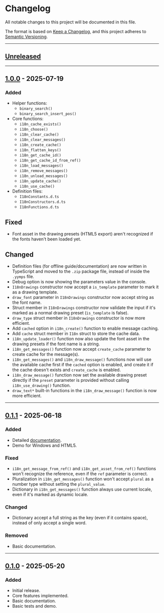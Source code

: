 # Changelog

All notable changes to this project will be documented in this file.

The format is based on [Keep a Changelog](https://keepachangelog.com/en/1.1.0/),
and this project adheres to [Semantic Versioning](https://semver.org/spec/v2.0.0.html).

---

## [Unreleased]

---

## [1.0.0] - 2025-07-19

### Added

- Helper functions:
  - `binary_search()`
  - `binary_search_insert_pos()`
- Core functions:
  - `i18n_cache_exists()`
  - `i18n_choose()`
  - `i18n_clear_cache()`
  - `i18n_clear_messages()`
  - `i18n_create_cache()`
  - `i18n_flatten_keys()`
  - `i18n_get_cache_id()`
  - `i18n_get_cache_id_from_ref()`
  - `i18n_load_messages()`
  - `i18n_remove_messages()`
  - `i18n_unload_messages()`
  - `i18n_update_cache()`
  - `i18n_use_cache()`
- Definition files:
  - `I18nConstants.d.ts`
  - `I18nConstructors.d.ts`
  - `I18nFunctions.d.ts`

## Fixed

- Font asset in the drawing presets (HTML5 export) aren't recognized if the fonts haven't been loaded yet.

## Changed

- Definition files (for offline guide/documentation) are now written in TypeScript and moved to the `.zip` package file, instead of inside the `.yymps` file.
- Debug option is now showing the parameters value in the console.
- `I18nDrawings` constructor now accept a `is_template` parameter to mark it as a drawing template.
- `draw_font` parameter in `I18nDrawings` constructor now accept string as the font name.
- Struct member in `I18nDrawings` constructor now validate the input if it's marked as a normal drawing preset (`is_template` is false).
- `draw_type` struct member in `I18nDrawings` constructor is now more efficient.
- Add `cached` option in `i18n_create()` function to enable message caching.
- Add `cache` struct member in `I18n` struct to store the cache data.
- `i18n_update_loader()` function now also update the font asset in the drawing presets if the font name is a string.
- `i18n_get_messages()` function now accept `create_cache` parameter to create cache for the message(s).
- `i18n_get_messages()` and `i18n_draw_message()` functions now will use the available cache first if the `cached` option is enabled, and create it if the cache doesn't exists and `create_cache` is enabled.
- `i18n_draw_message()` function now set the available drawing preset directly if the `preset` parameter is provided without calling `i18n_use_drawing()` function.
- `draw_text*` built-in functions in the `i18n_draw_message()` function is now more efficient.

---

## [0.1.1] - 2025-06-18

### Added

- Detailed [documentation](https://gm-i18n.lefinitas.com/).
- Demo for Windows and HTML5.

### Fixed

- `i18n_get_message_from_ref()` and `i18n_get_asset_from_ref()` functions won't recognize the reference, even if the `ref` parameter is correct.
- Pluralization in `i18n_get_messages()` function won't accept `plural` as a number type without setting the `plural_value`.
- Dictionary in `i18n_get_messages()` function always use current locale, even if it's marked as dynamic locale.

### Changed

- Dictionary accept a full string as the key (even if it contains space), instead of only accept a single word.

### Removed

- Basic documentation.

---

## [0.1.0] - 2025-05-20

### Added

- Initial release.
- Core features implemented.
- Basic documentation.
- Basic tests and demo.


[Unreleased]: https://github.com/undervolta/GM-I18n/compare/v1.0.0...HEAD
[1.0.0]: https://github.com/undervolta/GM-I18n/compare/v0.1.1...v1.0.0
[0.1.1]: https://github.com/undervolta/GM-I18n/compare/v0.1.0...v0.1.1
[0.1.0]: https://github.com/undervolta/GM-I18n/commits/v0.1.0